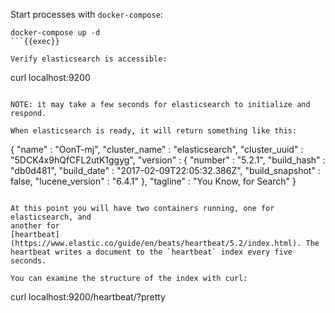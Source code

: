 Start processes with `docker-compose`:
```
docker-compose up -d
```{{exec}}

Verify elasticsearch is accessible:
```
curl localhost:9200
```{{exec}}

NOTE: it may take a few seconds for elasticsearch to initialize and respond.

When elasticsearch is ready, it will return something like this:
```
{
  "name" : "OonT-mj",
  "cluster_name" : "elasticsearch",
  "cluster_uuid" : "5DCK4x9hQfCFL2utK1ggyg",
  "version" : {
    "number" : "5.2.1",
    "build_hash" : "db0d481",
    "build_date" : "2017-02-09T22:05:32.386Z",
    "build_snapshot" : false,
    "lucene_version" : "6.4.1"
  },
  "tagline" : "You Know, for Search"
}
```

At this point you will have two containers running, one for elasticsearch, and
another for
[heartbeat](https://www.elastic.co/guide/en/beats/heartbeat/5.2/index.html). The
heartbeat writes a document to the `heartbeat` index every five seconds.

You can examine the structure of the index with curl:
```
curl localhost:9200/heartbeat/?pretty
```{{exec}}
